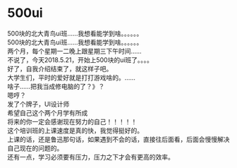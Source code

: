 # 500ui
500块的北大青鸟ui班……我想看能学到啥。。。。。。  
500块的北大青鸟ui班……我想看能学到啥。。。。。。  
两个月，每个星期一二晚上跟星期三下午时间……  
不说了，今天2018.5.21，开始上500块的ui班了。。。。  
好了，自我介绍结束了，就这样子吧。  
大学生们，平时的爱好就是打打游戏啥的。……  
啥子……把我当成修电脑的了？》？  
嗯哼？  
发了个牌子，UI设计师  
希望自己这个两个月学有所成  
将来的你一定会感谢现在努力的自己！！！！！  
这个培训班的上课速度是真的快，我觉得挺好的。  
上课的话，还是鲁迅那句话，如果遇到不会的话，直接往后面看，后面会慢慢解决自己现在的问题的。  
还有一点，学习必须要有压力，压力之下才会有更高的效率。  
